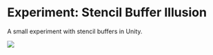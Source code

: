 # Experiment: Stencil Buffer Illusion

A small experiment with stencil buffers in Unity.

![](./recording.gif)